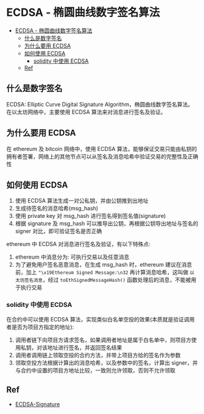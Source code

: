 # ECDSA - 椭圆曲线数字签名算法
- [ECDSA - 椭圆曲线数字签名算法](#ecdsa---椭圆曲线数字签名算法)
  - [什么是数字签名](#什么是数字签名)
  - [为什么要用 ECDSA](#为什么要用-ecdsa)
  - [如何使用 ECDSA](#如何使用-ecdsa)
    - [solidity 中使用 ECDSA](#solidity-中使用-ecdsa)
  - [Ref](#ref)

## 什么是数字签名

ECDSA: Elliptic Curve Digital Signature Algorithm，椭圆曲线数字签名算法。在以太坊网络中，主要使用 ECDSA 算法来对消息进行签名及验证。

## 为什么要用 ECDSA

在 ethereum 及 bitcoin 网络中，使用 ECDSA 算法，能够保证交易只能由私钥的拥有者签署，网络上的其他节点可以从签名及消息哈希中验证交易的完整性及正确性

## 如何使用 ECDSA

1. 使用 ECDSA 算法生成一对公私钥，并由公钥推到出地址
2. 生成待签名的消息哈希(msg_hash)
3. 使用 private key 对 msg_hash 进行签名得到签名值(signature)
4. 根据 signature 及 msg_hash 可以推导出公钥，再根据公钥导出地址与签名的 signer 对比，即可验证签名是否正确

ethereum 中 ECDSA 对消息进行签名及验证，有以下特殊点:
1. ethereum 中消息分为: 可执行交易以及任意消息
2. 为了避免用户签名恶意消息，在生成 msg_hash 时，ethereum 建议在消息前，加上 `"\x19Ethereum Signed Message:\n32` 再计算消息哈希，这叫做 `以太坊签名消息`，经过 `toEthSignedMessageHash()` 函数处理后的消息，不能被用于执行交易

### solidity 中使用 ECDSA 

在合约中可以使用 ECDSA 算法，实现类似白名单空投的效果(本质就是验证调用者是否为项目方指定的地址):
1. 调用者链下向项目方请求签名，如果调用者地址是属于白名单中，则项目方使用私钥，对该地址进行签名，并返回签名结果
2. 调用者调用链上领取空投的合约方法，并带上项目方给的签名作为参数
3. 领取空投方法根据计算出的消息哈希，以及参数中的签名，计算出 signer，并与合约中设置的项目方地址比较，一致则允许领取，否则不允许领取

## Ref

- [ECDSA-Signature](https://www.wtf.academy/docs/solidity-103/Signature/)
